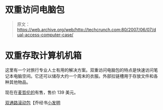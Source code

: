 # 双重访问电脑包

> 原文：<https://web.archive.org/web/http://techcrunch.com:80/2007/06/07/dual-access-computer-case/>

# 双重存取计算机机箱

这里有一个对旅行专业人士有用的解决方案。双重访问电脑包的特点是快速访问笔记本电脑空间。它还可以储存大约一个周末的衣服。外部拉链槽用于存放文件和各种其他物品。

现在在[麦哲伦的](https://web.archive.org/web/20220218195734/http://www.magellans.com/store/Luggage___BriefcasesLC134?Args=)有售，售价 139 美元。

[双通路滚动包](https://web.archive.org/web/20220218195734/http://www.bookofjoe.com/2007/06/dualaccess_roll.html)【乔经书[小发明](https://web.archive.org/web/20220218195734/http://gizmodo.com/gadgets/travel/dual+access-bag-keeps-your-laptop-at-hand-266793.php)